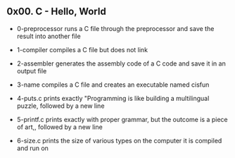 ## 0x00. C - Hello, World
- 0-preprocessor runs a C file through the preprocessor and save the result into another file

- 1-compiler compiles a C file but does not link

- 2-assembler generates the assembly code of a C code and save it in an output file

- 3-name compiles a C file and creates an executable named cisfun

- 4-puts.c prints exactly "Programming is like building a multilingual puzzle, followed by a new line

- 5-printf.c prints exactly with proper grammar, but the outcome is a piece of art,, followed by a new line

- 6-size.c prints the size of various types on the computer it is compiled and run on
